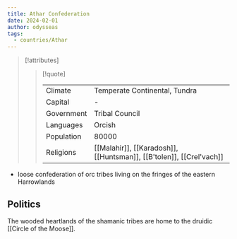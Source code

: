 ```yaml
---
title: Athar Confederation
date: 2024-02-01
author: odysseas
tags:
  - countries/Athar
---
```

> [!attributes]
> 
> > [!quote]
> >
> > | | |
> > | --- | --- |
> > | Climate | Temperate Continental, Tundra |
> > | Capital | - |
> > | Government | Tribal Council |
> > | Languages | Orcish |
> > | Population | 80000 |
> > | Religions | [[Malahir]], [[Karadosh]], [[Huntsman]], [[B'tolen]], [[Crel'vach]] |

- loose confederation of orc tribes living on the fringes of the eastern Harrowlands

## Politics

The wooded heartlands of the shamanic tribes are home to the druidic [[Circle of the Moose]].